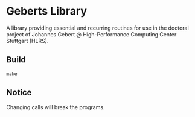 # Geberts Library
A library providing essential and recurring routines for use in the doctoral project of Johannes Gebert @ High-Performance Computing Center Stuttgart (HLRS).

## Build
```make```
## Notice
Changing calls will break the programs.
